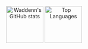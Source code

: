 <div align="center">
  <img src="https://github-readme-stats.vercel.app/api?username=Waddenn&show_icons=true&theme=transparent" alt="Waddenn's GitHub stats" height="100">
  <img src="https://github-readme-stats.vercel.app/api/top-langs/?username=Waddenn&layout=compact&theme=transparent" alt="Top Languages" height="100">
</div>

